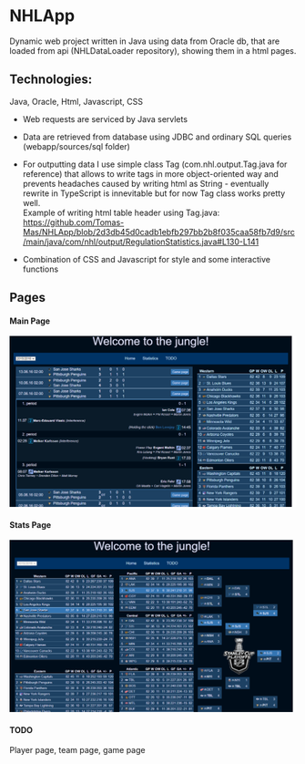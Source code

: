 # NHLApp

Dynamic web project written in Java using data from Oracle db, that are loaded from api (NHLDataLoader repository), showing them in a html pages. 

## Technologies:
Java, Oracle, Html, Javascript, CSS <br>

- Web requests are serviced by Java servlets <br>
- Data are retrieved from database using JDBC and ordinary SQL queries (webapp/sources/sql folder) <br>
- For outputting data I use simple class Tag (com.nhl.output.Tag.java for reference) that allows to write tags in more object-oriented way and prevents headaches caused by writing html as String - eventually rewrite in TypeScript is innevitable but for now Tag class works pretty well. <br>
Example of writing html table header using Tag.java:
https://github.com/Tomas-Mas/NHLApp/blob/2d3db45d0cadb1ebfb297bb2b8f035caa58fb7d9/src/main/java/com/nhl/output/RegulationStatistics.java#L130-L141

- Combination of CSS and Javascript for style and some interactive functions

## Pages

#### Main Page
![mainpage screenshot](src/main/webapp/sources/images/readme-images/mainpage_screenshot.png)

#### Stats Page
![statspage screenshot](src/main/webapp/sources/images/readme-images/statspage_screenshot.png)

#### TODO
Player page, team page, game page
